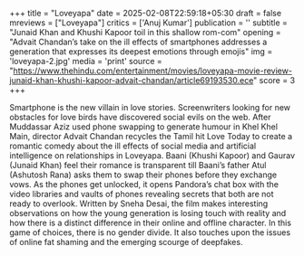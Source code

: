 +++
title = "Loveyapa"
date = 2025-02-08T22:59:18+05:30
draft = false
mreviews = ["Loveyapa"]
critics = ['Anuj Kumar']
publication = ''
subtitle = "Junaid Khan and Khushi Kapoor toil in this shallow rom-com"
opening = "Advait Chandan’s take on the ill effects of smartphones addresses a generation that expresses its deepest emotions through emojis"
img = 'loveyapa-2.jpg'
media = 'print'
source = "https://www.thehindu.com/entertainment/movies/loveyapa-movie-review-junaid-khan-khushi-kapoor-advait-chandan/article69193530.ece"
score = 3
+++

Smartphone is the new villain in love stories. Screenwriters looking for new obstacles for love birds have discovered social evils on the web. After Muddassar Aziz used phone swapping to generate humour in Khel Khel Main, director Advait Chandan recycles the Tamil hit Love Today to create a romantic comedy about the ill effects of social media and artificial intelligence on relationships in Loveyapa. Baani (Khushi Kapoor) and Gaurav (Junaid Khan) feel their romance is transparent till Baani’s father Atul (Ashutosh Rana) asks them to swap their phones before they exchange vows. As the phones get unlocked, it opens Pandora’s chat box with the video libraries and vaults of phones revealing secrets that both are not ready to overlook. Written by Sneha Desai, the film makes interesting observations on how the young generation is losing touch with reality and how there is a distinct difference in their online and offline character. In this game of choices, there is no gender divide. It also touches upon the issues of online fat shaming and the emerging scourge of deepfakes.
